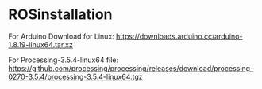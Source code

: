 # ROSinstallation

For Arduino Download for Linux:
https://downloads.arduino.cc/arduino-1.8.19-linux64.tar.xz

For Processing-3.5.4-linux64 file:
https://github.com/processing/processing/releases/download/processing-0270-3.5.4/processing-3.5.4-linux64.tgz

